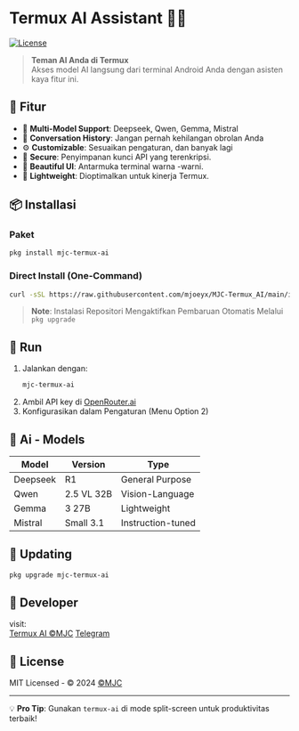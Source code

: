 # Termux AI Assistant 🤖✨

[![License](https://img.shields.io/badge/License-MIT-green)](LICENSE)

> **Teman AI Anda di Termux**  
> Akses model AI langsung dari terminal Android Anda dengan asisten kaya fitur ini.

## 🔘 Fitur

- 🧠 **Multi-Model Support**: Deepseek, Qwen, Gemma, Mistral
- 💾 **Conversation History**: Jangan pernah kehilangan obrolan Anda
- ⚙️ **Customizable**: Sesuaikan pengaturan, dan banyak lagi
- 🔐 **Secure**: Penyimpanan kunci API yang terenkripsi.
- 🎨 **Beautiful UI**: Antarmuka terminal warna -warni.
- 🚀 **Lightweight**: Dioptimalkan untuk kinerja Termux.

## 📦 Installasi

### Paket
```bash
pkg install mjc-termux-ai
```

### Direct Install (One-Command)
```bash
curl -sSL https://raw.githubusercontent.com/mjoeyx/MJC-Termux_AI/main/install.sh | bash
```

> **Note**: Instalasi Repositori Mengaktifkan Pembaruan Otomatis Melalui `pkg upgrade`

## 🚀 Run

1. Jalankan dengan:  
   ```bash
   mjc-termux-ai
   ```
2. Ambil API key di [OpenRouter.ai](https://openrouter.ai)
3. Konfigurasikan dalam Pengaturan (Menu Option 2)

## 🧠 Ai - Models

| Model | Version | Type |
|-------|---------|------|
| Deepseek | R1 | General Purpose |
| Qwen | 2.5 VL 32B | Vision-Language |
| Gemma | 3 27B | Lightweight |
| Mistral | Small 3.1 | Instruction-tuned |

## 🔄 Updating
```bash
pkg upgrade mjc-termux-ai
```

## 👤 Developer

visit:  
[Termux AI ©MJC](https://github.com/mjoeyx)
[Telegram](https://t.me/mjoeyx)

## 📜 License
MIT Licensed - © 2024 [©MJC](https://github.com/mjoeyx)

---

💡 **Pro Tip**: Gunakan `termux-ai` di mode split-screen untuk produktivitas terbaik!
